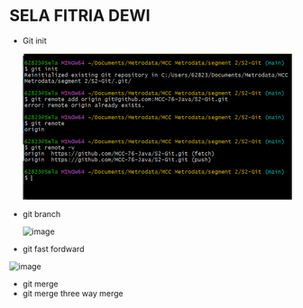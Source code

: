 # SELA FITRIA DEWI

- Git init

    ![image](img/init.png)


- git branch

    ![image](img/brach.png)

- git fast fordward

![image](img/brach.png)

- git merge 
- git merge three way merge
